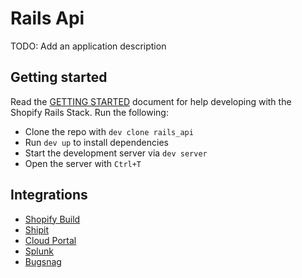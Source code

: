 # Rails Api

TODO: Add an application description

## Getting started

Read the [GETTING STARTED](GETTING_STARTED.md) document for help developing with the Shopify Rails Stack. Run the following:

- Clone the repo with `dev clone rails_api`
- Run `dev up` to install dependencies
- Start the development server via `dev server`
- Open the server with `Ctrl+T`

## Integrations

- [Shopify Build](https://buildkite.com/shopify/rails_api)
- [Shipit](https://shipit.shopify.io/shopify/rails_api/production)
- [Cloud Portal](https://cloud-portal-tier2.shopifycloud.com/namespaces/rails_api-production/workloads)
- [Splunk](https://logs.shopify.io/en-US/app/search/search?q=search%20application%3D%22rails_api-production%22)
- [Bugsnag](https://app.bugsnag.com/shopify/rails_api/errors)
